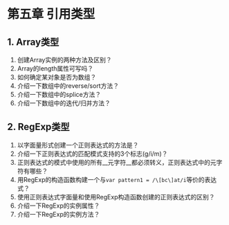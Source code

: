 # 第五章 引用类型

## 1. Array类型  
  1. 创建Array实例的两种方法及区别？  
  2. Array的length属性可写吗？  
  3. 如何确定某对象是否为数组？  
  4. 介绍一下数组中的reverse/sort方法？  
  5. 介绍一下数组中的splice方法？  
  6. 介绍一下数组中的迭代/归并方法？ 
  
## 2. RegExp类型  
  1. 以字面量形式创建一个正则表达式的方法是？
  2. 介绍一下正则表达式的匹配模式支持的3个标志(g/i/m)？  
  3. 正则表达式的模式中使用的所有__元字符__都必须转义，正则表达式中的元字符有哪些？  
  4. 用RegExp的构造函数构建一个与```var pattern1 = /\[bc\]at/i```等价的表达式？  
  5. 使用正则表达式字面量和使用RegExp构造函数创建的正则表达式的区别？  
  6. 介绍一下RegExp的实例属性？  
  7. 介绍一下RegExp的实例方法？  


